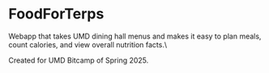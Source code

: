 # FoodForTerps
Webapp that takes UMD dining hall menus and makes it easy to plan meals, count calories, and view overall nutrition facts.\

Created for UMD Bitcamp of Spring 2025.
